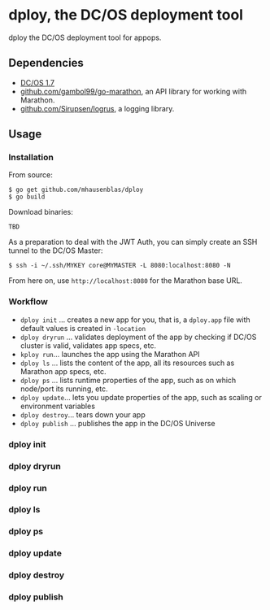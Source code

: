 # dploy, the DC/OS deployment tool

dploy the DC/OS deployment tool for appops.

## Dependencies

- [DC/OS 1.7](https://dcos.io/releases/1.7.0/)
- [github.com/gambol99/go-marathon](https://github.com/gambol99/go-marathon), an API library for working with Marathon.
- [github.com/Sirupsen/logrus](https://github.com/Sirupsen/logrus), a logging library.

## Usage

### Installation

From source:

    $ go get github.com/mhausenblas/dploy
    $ go build

Download binaries:

    TBD

As a preparation to deal with the JWT Auth, you can simply create an SSH tunnel to the DC/OS Master:

    $ ssh -i ~/.ssh/MYKEY core@MYMASTER -L 8080:localhost:8080 -N

From here on, use `http://localhost:8080` for the Marathon base URL.

### Workflow

- `dploy init` … creates a new app for you, that is, a `dploy.app` file with default values is created in `-location`
- `dploy dryrun` … validates deployment of the app by checking if DC/OS cluster is valid, validates app specs, etc.
- `kploy run`… launches the app using the Marathon API
- `dploy ls` … lists the content of the app, all its resources such as Marathon app specs, etc.
- `dploy ps` … lists runtime properties of the app, such as on which node/port its running, etc.
- `dploy update`… lets you update properties of the app, such as scaling or environment variables
- `dploy destroy`… tears down your app
- `dploy publish` … publishes the app in the DC/OS Universe

### dploy init
### dploy dryrun
### dploy run
### dploy ls
### dploy ps
### dploy update
### dploy destroy
### dploy publish